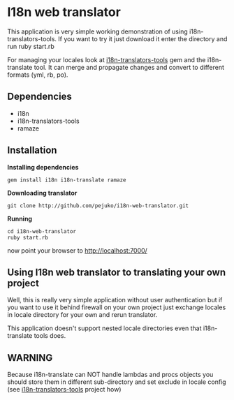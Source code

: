 I18n web translator
===================

This application is very simple working demonstration of using
i18n-translators-tools. If you want to try it just download it enter the
directory and run ruby start.rb

For managing your locales look at [i18n-translators-tools][1] gem and the
i18n-translate tool. It can merge and propagate changes and convert to
different formats (yml, rb, po).


Dependencies
-------------

* i18n
* i18n-translators-tools
* ramaze


Installation
------------

**Installing dependencies**

    gem install i18n i18n-translate ramaze
  
**Downloading translator**

    git clone http://github.com/pejuko/i18n-web-translator.git

**Running**

    cd i18n-web-translator
    ruby start.rb

now point your browser to [http://localhost:7000/][2]


Using I18n web translator to translating your own project
---------------------------------------------------------

Well, this is really very simple application without user authentication but
if you want to use it behind firewall on your own project just exchange locales
in locale directory for your own and rerun translator.

This application doesn't support nested locale directories even that
i18n-translate tools does.


WARNING
-------

Because i18n-translate can NOT handle lambdas and procs objects you should store
them in different sub-directory and set exclude in locale config
(see [i18n-translators-tools][1] project how)


  [1]: http://github.com/pejuko/i18n-translators-tools
  [2]: http://localhost:7000/
